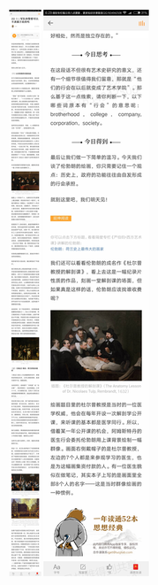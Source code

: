 ![](../../images/2017年09月/XY0821军队和警察可以不隶属于政府吗.jpg)
![](../../images/2017年09月/XY0821军队和警察可以不隶属于政府吗2.jpg)
